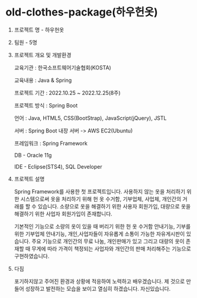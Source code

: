 # old-clothes-package(하우헌옷)

1. 프로젝트 명 - 하우헌옷 

2. 팀원 - 5명 

3. 프로젝트 개요 및 개발환경

    교육기관 : 한국소프트웨어기술협회(KOSTA)

    교육내용 : Java & Spring 

    프로젝트 기간 : 2022.10.25 ~ 2022.12.25(8주)

    프로젝트 방식 : Spring Boot

    언어 : Java, HTML5, CSS(BootStrap), JavaScript(jQuery), JSTL

    서버 : Spring Boot 내장 서버 -> AWS EC2(Ubuntu)

    프레임워크 : Spring Framework

    DB - Oracle 11g

    IDE - Eclipse(STS4), SQL Developer


4. 프로젝트 설명

     Spring Framework를 사용한 첫 프로젝트입니다.
    사용하지 않는 옷을 처리하기 위한 시스템으로써 옷을 처리하기 위해 헌 옷 수거함, 기부업체, 사업체, 개인간의 거래를 할 수 있습니다. 소량으로 옷을 해결하기 위한 사용자 회원가입, 대량으로 옷을 해결하기 위한 사업자 회원가입이 존재합니다.

    기본적인 기능으로 소량의 옷이 있을 때 버리기 위한 헌 옷 수거함 안내기능, 기부를 위한 기부업체 안내기능, 개인,사업자들이 자유롭게 소통이 가능한 자유게시판이 있습니다. 주요 기능으로 개인간의 무료 나눔, 개인판매가 있고 그리고 대량의 옷이 존재할 때 무게에 따라 가격이 책정되는 사업자와 개인간의 판매 처리해주는 기능으로 구현하였습니다.

5. 다짐

    포기하지않고 주어진 환경과 상황에 적응하여 노력하고 배우겠습니다. 제 것으로 만들어 성장하고 발전하는 모습을 보이고 열심히 하겠습니다. 자신있습니다.
